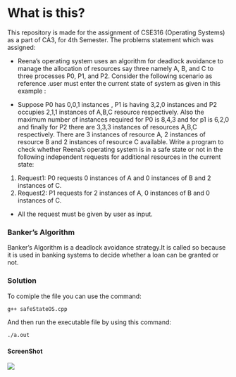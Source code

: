 # What is this?
This repository is made for the assignment of CSE316 (Operating Systems) as a part of CA3, for 4th Semester.
The problems statement which was assigned:
- Reena’s operating system uses an algorithm for deadlock avoidance to manage the
allocation of resources say three namely A, B, and C to three processes P0, P1, and P2. Consider
the following scenario as reference .user must enter the current state of system as given in this
example :

* Suppose P0 has 0,0,1 instances <space> , P1 is having 3,2,0 instances and P2 occupies 2,1,1 instances of
A,B,C resource respectively.
Also the maximum number of instances required for P0 is 8,4,3 and for p1 is 6,2,0 and finally for
P2 there are 3,3,3 instances of resources A,B,C respectively. There are 3 instances of resource A,
2 instances of resource B and 2 instances of resource C available. Write a program to check
whether Reena’s operating system is in a safe state or not in the following independent requests
for additional resources in the
current state:
1. Request1: P0 requests 0 instances of A and 0 instances of B and 2 instances of C.
2. Request2: P1 requests for 2 instances of A, 0 instances of B and 0 instances of C.
* All the request must be given by user as input.
  
  
### Banker’s Algorithm
  Banker’s Algorithm is a deadlock avoidance strategy.It is called so because it is used in banking systems to decide whether a loan can be granted or not.
  
  
### Solution
To comiple the file you can use the command:
```bash
g++ safeStateOS.cpp
```
And then run the executable file by using this command:
```bash
./a.out
```

#### ScreenShot
![](https://i.imgur.com/aaNZANS.png)
